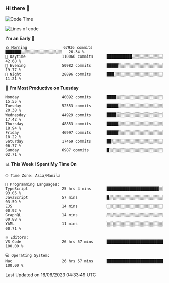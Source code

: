 ### Hi there 👋

<!--START_SECTION:waka-->
![Code Time](http://img.shields.io/badge/Code%20Time-4%2C080%20hrs%2013%20mins-blue)

![Lines of code](https://img.shields.io/badge/From%20Hello%20World%20I%27ve%20Written-102.9%20million%20lines%20of%20code-blue)

**I'm an Early 🐤** 

```text
🌞 Morning                67936 commits       ███████░░░░░░░░░░░░░░░░░░   26.34 % 
🌆 Daytime                110066 commits      ███████████░░░░░░░░░░░░░░   42.68 % 
🌃 Evening                50982 commits       █████░░░░░░░░░░░░░░░░░░░░   19.77 % 
🌙 Night                  28896 commits       ███░░░░░░░░░░░░░░░░░░░░░░   11.21 % 
```
📅 **I'm Most Productive on Tuesday** 

```text
Monday                   40092 commits       ████░░░░░░░░░░░░░░░░░░░░░   15.55 % 
Tuesday                  52553 commits       █████░░░░░░░░░░░░░░░░░░░░   20.38 % 
Wednesday                44929 commits       ████░░░░░░░░░░░░░░░░░░░░░   17.42 % 
Thursday                 48853 commits       █████░░░░░░░░░░░░░░░░░░░░   18.94 % 
Friday                   46997 commits       █████░░░░░░░░░░░░░░░░░░░░   18.22 % 
Saturday                 17469 commits       ██░░░░░░░░░░░░░░░░░░░░░░░   06.77 % 
Sunday                   6987 commits        █░░░░░░░░░░░░░░░░░░░░░░░░   02.71 % 
```


📊 **This Week I Spent My Time On** 

```text
🕑︎ Time Zone: Asia/Manila

💬 Programming Languages: 
TypeScript               25 hrs 4 mins       ███████████████████████░░   93.05 % 
JavaScript               57 mins             █░░░░░░░░░░░░░░░░░░░░░░░░   03.59 % 
EJS                      14 mins             ░░░░░░░░░░░░░░░░░░░░░░░░░   00.92 % 
GraphQL                  14 mins             ░░░░░░░░░░░░░░░░░░░░░░░░░   00.88 % 
YAML                     11 mins             ░░░░░░░░░░░░░░░░░░░░░░░░░   00.71 % 

🔥 Editors: 
VS Code                  26 hrs 57 mins      █████████████████████████   100.00 % 

💻 Operating System: 
Mac                      26 hrs 57 mins      █████████████████████████   100.00 % 
```


 Last Updated on 16/06/2023 04:33:49 UTC
<!--END_SECTION:waka-->


<!--
**rad182/rad182** is a ✨ _special_ ✨ repository because its `README.md` (this file) appears on your GitHub profile.

Here are some ideas to get you started:

- 🔭 I’m currently working on ...
- 🌱 I’m currently learning ...
- 👯 I’m looking to collaborate on ...
- 🤔 I’m looking for help with ...
- 💬 Ask me about ...
- 📫 How to reach me: ...
- 😄 Pronouns: ...
- ⚡ Fun fact: ...
-->
